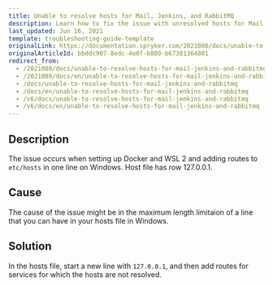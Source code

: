 ```yaml
---
title: Unable to resolve hosts for Mail, Jenkins, and RabbitMQ
description: Learn how to fix the issue with unresolved hosts for Mail, Jenkins, and RabbitMQ on Windows
last_updated: Jun 16, 2021
template: troubleshooting-guide-template
originalLink: https://documentation.spryker.com/2021080/docs/unable-to-resolve-hosts-for-mail-jenkins-and-rabbitmq
originalArticleId: bbddc907-8edc-4e0f-b880-b67381364801
redirect_from:
  - /2021080/docs/unable-to-resolve-hosts-for-mail-jenkins-and-rabbitmq
  - /2021080/docs/en/unable-to-resolve-hosts-for-mail-jenkins-and-rabbitmq
  - /docs/unable-to-resolve-hosts-for-mail-jenkins-and-rabbitmq
  - /docs/en/unable-to-resolve-hosts-for-mail-jenkins-and-rabbitmq
  - /v6/docs/unable-to-resolve-hosts-for-mail-jenkins-and-rabbitmq
  - /v6/docs/en/unable-to-resolve-hosts-for-mail-jenkins-and-rabbitmq
---
```


## Description

The issue occurs when setting up Docker and WSL 2 and adding routes to `etc/hosts` in one line on Windows. Host file has row 127.0.0.1.

## Cause
The cause of the issue might be in the maximum length limitaion of a line that you can have in your hosts file in Windows.

## Solution
In the hosts file, start a new line with `127.0.0.1`, and then add routes for services for which the hosts are not resolved.
